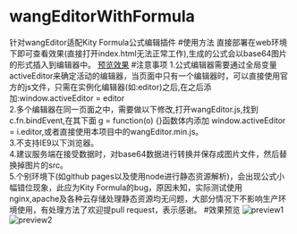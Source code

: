 # wangEditorWithFormula
针对wangEditor适配Kity Formula公式编辑插件
#使用方法
直接部署在web环境下即可查看效果(直接打开index.html无法正常工作),生成的公式会以base64图片的形式插入到编辑器中。
[预览效果](https://zhangyanzt.github.io/wangEditorWithFormula/)
#注意事项
1.公式编辑器需要通过全局变量activeEditor来确定活动的编辑器，当页面中只有一个编辑器时，可以直接使用官方的js文件，只需在实例化编辑器(如:editor)之后,在之后添加:window.activeEditor = editor  
2.多个编辑器在同一页面之中，需要做以下修改,打开wangEditor.js,找到c.fn.bindEvent,在其下面 g = function(o) {}函数体内添加   window.activeEditor = i.editor,或者直接使用本项目中的wangEditor.min.js。  
3.不支持IE9以下浏览器。  
4.建议服务端在接受数据时，对base64数据进行转换并保存成图片文件，然后替换掉图片的src。  
5.个别环境下(如github pages以及使用node进行静态资源解析)，会出现公式小幅错位现象，此应为Kity Formula的bug，原因未知，实际测试使用nginx,apache及各种云存储处理静态资源均无问题，大部分情况下不影响生产环境使用，有处理方法了欢迎提pull request，表示感谢。
#效果预览
![preview1](https://github.com/zhangyanzt/wangEditorWithFormula/raw/master/preview1.png "preview1")
![preview2](https://github.com/zhangyanzt/wangEditorWithFormula/raw/master/preview2.png "preview2")
